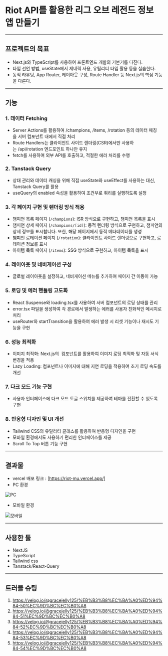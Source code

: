 # Riot API를 활용한 리그 오브 레전드 정보 앱 만들기
----
## 프로젝트의 목표
- Next.js와 TypeScript를 사용하여 프론트엔드 개발의 기본기를 다진다.
- 타입 선언 방법, useState에서 제네릭 사용, 유틸리티 타입 활용 등을 실습한다.
- 동적 라우팅, App Router, 레이아웃 구성, Route Handler 등 Next.js의 핵심 기능을 다룬다.
----
## 기능
### 1. 데이터 Fetching
- Server Actions를 활용하여 /champions, /items, /rotation 등의 데이터 페칭을 서버 컴포넌트 내에서 직접 처리
- Route Handlers는 클라이언트 사이드 렌더링(CSR)에서만 사용하는 /api/rotation 엔드포인트 하나만 유지
- fetch를 사용하여 외부 API를 호출하고, 적절한 에러 처리를 수행

### 2. Tanstack Query
- 상태 관리와 데이터 캐싱을 위해 직접 useState와 useEffect를 사용하는 대신, Tanstack Query를 활용
- useQuery의 enabled 속성을 활용하여 조건부로 쿼리를 실행하도록 설정

### 3. 각 페이지 구현 및 렌더링 방식 적용
- 챔피언 목록 페이지 (`/champions`): ISR 방식으로 구현하고, 챔피언 목록을 표시
- 챔피언 상세 페이지 (`/champions/[id]`): 동적 렌더링 방식으로 구현하고, 챔피언의 상세 정보를 표시합니다. 또한, 해당 페이지에서 동적 메타데이터를 생성
- 챔피언 로테이션 페이지 (`/rotation`): 클라이언트 사이드 렌더링으로 구현하고, 로테이션 정보를 표시
- 아이템 목록 페이지 (`/items`): SSG 방식으로 구현하고, 아이템 목록을 표시
  
### 4. 레이아웃 및 네비게이션 구성
- 글로벌 레이아웃을 설정하고, 네비게이션 메뉴를 추가하여 페이지 간 이동이 가능

### 5. 로딩 및 에러 핸들링 고도화
- React Suspense와 loading.tsx를 사용하여 서버 컴포넌트의 로딩 상태를 관리
- error.tsx 파일을 생성하여 각 경로에서 발생하는 에러를 사용자 친화적인 메시지로 처리
- useRouter와 startTransition을 활용하여 에러 발생 시 리셋 기능이나 재시도 기능을 구현

### 6. 성능 최적화
- 이미지 최적화: Next.js의 <Image> 컴포넌트를 활용하여 이미지 로딩 최적화 및 자동 서식 변경을 적용
- Lazy Loading: 컴포넌트나 이미지에 대해 지연 로딩을 적용하여 초기 로딩 속도를 개선

### 7. 다크 모드 기능 구현
- 사용자 인터페이스에 다크 모드 토글 스위치를 제공하여 테마를 전환할 수 있도록 구현

### 8. 반응형 디자인 및 UI 개선
- Tailwind CSS의 유틸리티 클래스를 활용하여 반응형 디자인을 구현
- 모바일 환경에서도 사용하기 편리한 인터페이스를 제공
- Scroll To Top 버튼 기능 구현
----
## 결과물
- vercel 배포 링크 : [https://riot-mu.vercel.app/]
- PC 환경

![PC](https://github.com/user-attachments/assets/11dab9c3-486b-4f65-a47f-4509758845b8)

- 모바일 환경

![모바일](https://github.com/user-attachments/assets/c5f68a1f-defe-4a6c-ab6a-9e403fce2a9e)

----
## 사용한 툴
- NextJS
- TypeScript
- Tailwind css
- Tanstack/React-Query
----
## 트러블 슈팅
1. https://velog.io/@gracejelly125/%EB%B3%B8%EC%BA%A0%ED%94%84-50%EC%9D%BC%EC%B0%A8
2. https://velog.io/@gracejelly125/%EB%B3%B8%EC%BA%A0%ED%94%84-51%EC%9D%BC%EC%B0%A8
3. https://velog.io/@gracejelly125/%EB%B3%B8%EC%BA%A0%ED%94%84-52%EC%9D%BC%EC%B0%A8
4. https://velog.io/@gracejelly125/%EB%B3%B8%EC%BA%A0%ED%94%84-53%EC%9D%BC%EC%B0%A8
5. https://velog.io/@gracejelly125/%EB%B3%B8%EC%BA%A0%ED%94%84-54%EC%9D%BC%EC%B0%A8
